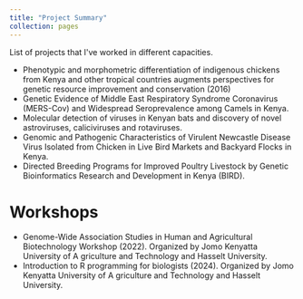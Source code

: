 ```yaml
---
title: "Project Summary"
collection: pages
---
```


List of projects that I've worked in different capacities.
- Phenotypic and morphometric differentiation of indigenous chickens from Kenya and other tropical countries augments perspectives for genetic resource improvement and conservation (2016)
- Genetic Evidence of Middle East Respiratory Syndrome Coronavirus (MERS-Cov) and Widespread Seroprevalence among Camels in Kenya.
- Molecular detection of viruses in Kenyan bats and discovery of novel astroviruses, caliciviruses and rotaviruses.
- Genomic and Pathogenic Characteristics of Virulent Newcastle Disease Virus Isolated from Chicken in Live Bird Markets and Backyard Flocks in Kenya.
- Directed Breeding Programs for Improved Poultry Livestock by Genetic Bioinformatics Research and Development in Kenya (BIRD).

Workshops
======

- Genome-Wide Association Studies in Human and Agricultural Biotechnology Workshop (2022). Organized by Jomo Kenyatta University of A griculture and Technology and Hasselt University.
- Introduction to R programming for biologists (2024). Organized by Jomo Kenyatta University of A griculture and Technology and Hasselt University. 

